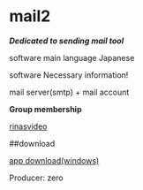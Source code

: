 # mail2

***Dedicated to sending mail tool***

software main language Japanese 

software Necessary information!

mail server(smtp) + mail account

**Group membership** 
 
[rinasvideo](https://rinasvideo.web.fc2.com/)

##download

[app download(windows)](mail2.exe)

Producer: zero
